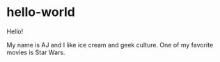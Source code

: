 # hello-world

Hello!

My name is AJ and I like ice cream and geek culture. 
One of my favorite movies is Star Wars. 
